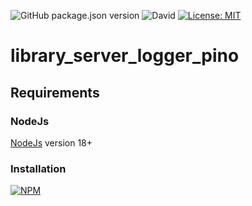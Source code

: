 ![GitHub package.json version](https://img.shields.io/github/package-json/v/thzero/library_server_logger_pino)
![David](https://img.shields.io/david/thzero/library_server_logger_pino)
[![License: MIT](https://img.shields.io/badge/License-MIT-yellow.svg)](https://opensource.org/licenses/MIT)

# library_server_logger_pino

## Requirements

### NodeJs

[NodeJs](https://nodejs.org) version 18+

### Installation

[![NPM](https://nodei.co/npm/@thzero/library_server_logger_pino.png?compact=true)](https://npmjs.org/package/@thzero/library_server_logger_pino)

